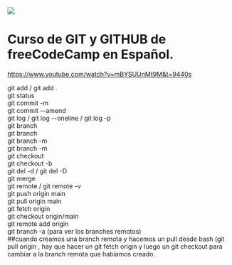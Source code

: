 <image src="banner-fcc.jpg">

# Curso de GIT y GITHUB de freeCodeCamp en Español.

https://www.youtube.com/watch?v=mBYSUUnMt9M&t=9440s

git add <file name> / git add . <br>
git status <br>
git commit -m <commit message> <br>
git commit --amend <br>
git log / git log --oneline / git log -p <br>
git branch <branch name> <br>
git branch <br>
git branch -m <new branch name> <br>
git branch -m <branch name to update> <new branch name> <br>
git checkout <branch name> <br>
git checkout -b <branch name> <br>
git del -d <branch name> / git del -D <branch name> <br>
git merge <branch name> <br>
git remote / git remote -v <br>
git push origin main <br>
git pull origin main <br>
git fetch origin <br>
git checkout origin/main <br>
git remote add origin <url> <br>
git branch -a (para ver los branches remotos) <br>
##cuando creamos una branch remota y hacemos un pull desde bash (git pull origin <new branch name>, hay que hacer un git fetch origin y luego un git checkout <branch name> para cambiar a la branch remota que habíamos creado.
